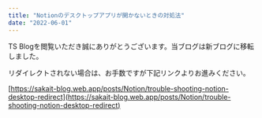 ```yaml
---
title: "Notionのデスクトップアプリが開かないときの対処法"
date: "2022-06-01"
---
```


TS Blogを閲覧いただき誠にありがとうございます。当ブログは新ブログに移転しました。

リダイレクトされない場合は、お手数ですが下記リンクよりお進みください。

[https://sakait-blog.web.app/posts/Notion/trouble-shooting-notion-desktop-redirect](https://sakait-blog.web.app/posts/Notion/trouble-shooting-notion-desktop-redirect)
